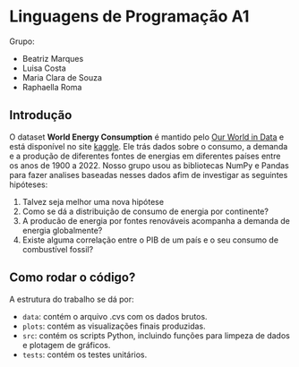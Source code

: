 # Linguagens de Programação A1

Grupo:
- Beatriz Marques
- Luisa Costa
- Maria Clara de Souza
- Raphaella Roma

## Introdução
O dataset **World Energy Consumption** é mantido pelo [Our World in Data](https://ourworldindata.org/) e está disponível no site [kaggle](https://www.kaggle.com/datasets/pralabhpoudel/world-energy-consumption). Ele trás dados sobre o consumo, a demanda e a produção de diferentes fontes de energias em diferentes países entre os anos de 1900 a 2022. 
Nosso grupo usou as bibliotecas NumPy e Pandas para fazer analises baseadas nesses dados afim de investigar as seguintes hipóteses:

1. Talvez seja melhor uma nova hipótese 
2. Como se dá a distribuição de consumo de energia por continente?
3. A producão de energia por fontes renováveis acompanha a demanda de energia globalmente?
4. Existe alguma correlação entre o PIB de um país e o seu consumo de combustível fossil?

## Como rodar o código? 
A estrutura do trabalho se dá por:

* `data`: contém o arquivo .cvs com os dados brutos.
* `plots`: contém as visualizações finais produzidas.
* `src`: contém os scripts Python, incluindo funções para limpeza de dados e plotagem de gráficos.
* `tests`: contém os testes unitários.



